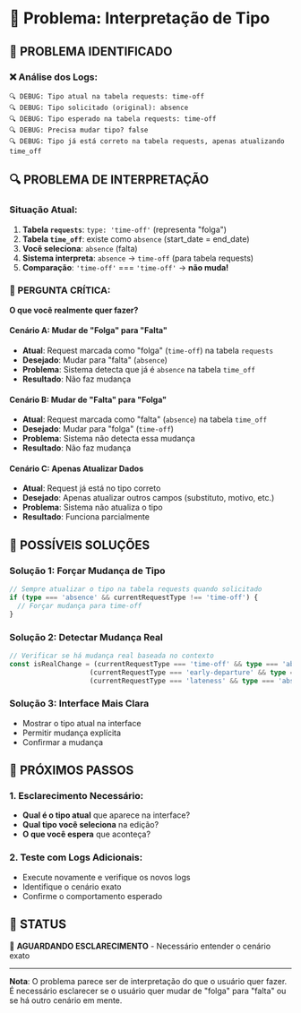 # 🤔 Problema: Interpretação de Tipo

## 🚨 **PROBLEMA IDENTIFICADO**

### **❌ Análise dos Logs:**
```
🔍 DEBUG: Tipo atual na tabela requests: time-off
🔍 DEBUG: Tipo solicitado (original): absence
🔍 DEBUG: Tipo esperado na tabela requests: time-off
🔍 DEBUG: Precisa mudar tipo? false
🔍 DEBUG: Tipo já está correto na tabela requests, apenas atualizando time_off
```

## 🔍 **PROBLEMA DE INTERPRETAÇÃO**

### **Situação Atual:**
1. **Tabela `requests`**: `type: 'time-off'` (representa "folga")
2. **Tabela `time_off`**: existe como `absence` (start_date = end_date)
3. **Você seleciona**: `absence` (falta)
4. **Sistema interpreta**: `absence` → `time-off` (para tabela requests)
5. **Comparação**: `'time-off'` === `'time-off'` → **não muda!**

### **🤔 PERGUNTA CRÍTICA:**

**O que você realmente quer fazer?**

#### **Cenário A: Mudar de "Folga" para "Falta"**
- **Atual**: Request marcada como "folga" (`time-off`) na tabela `requests`
- **Desejado**: Mudar para "falta" (`absence`)
- **Problema**: Sistema detecta que já é `absence` na tabela `time_off`
- **Resultado**: Não faz mudança

#### **Cenário B: Mudar de "Falta" para "Folga"**
- **Atual**: Request marcada como "falta" (`absence`) na tabela `time_off`
- **Desejado**: Mudar para "folga" (`time-off`)
- **Problema**: Sistema não detecta essa mudança
- **Resultado**: Não faz mudança

#### **Cenário C: Apenas Atualizar Dados**
- **Atual**: Request já está no tipo correto
- **Desejado**: Apenas atualizar outros campos (substituto, motivo, etc.)
- **Problema**: Sistema não atualiza o tipo
- **Resultado**: Funciona parcialmente

## 🔧 **POSSÍVEIS SOLUÇÕES**

### **Solução 1: Forçar Mudança de Tipo**
```typescript
// Sempre atualizar o tipo na tabela requests quando solicitado
if (type === 'absence' && currentRequestType !== 'time-off') {
  // Forçar mudança para time-off
}
```

### **Solução 2: Detectar Mudança Real**
```typescript
// Verificar se há mudança real baseada no contexto
const isRealChange = (currentRequestType === 'time-off' && type === 'absence') ||
                    (currentRequestType === 'early-departure' && type === 'absence') ||
                    (currentRequestType === 'lateness' && type === 'absence');
```

### **Solução 3: Interface Mais Clara**
- Mostrar o tipo atual na interface
- Permitir mudança explícita
- Confirmar a mudança

## 🧪 **PRÓXIMOS PASSOS**

### **1. Esclarecimento Necessário:**
- **Qual é o tipo atual** que aparece na interface?
- **Qual tipo você seleciona** na edição?
- **O que você espera** que aconteça?

### **2. Teste com Logs Adicionais:**
- Execute novamente e verifique os novos logs
- Identifique o cenário exato
- Confirme o comportamento esperado

## 🚀 **STATUS**

🤔 **AGUARDANDO ESCLARECIMENTO** - Necessário entender o cenário exato

---

**Nota**: O problema parece ser de interpretação do que o usuário quer fazer. É necessário esclarecer se o usuário quer mudar de "folga" para "falta" ou se há outro cenário em mente.
